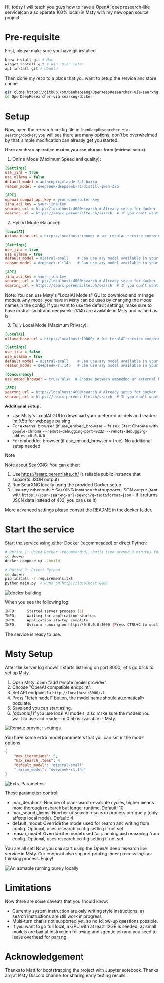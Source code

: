 Hi, today I will teach you guys how to have a OpenAI deep research-like service(can also operate 100% local) in Msty with my new open source project.

# Pre-requisite

First, please make sure you have git installed
```bash
brew install git # Mac
winget install git # Win 10 or later
apt install git # Ubuntu
```

Then clone my repo to a place that you want to setup the service and store cache
```bash
git clone https://github.com/benhaotang/OpenDeepResearcher-via-searxng.git
cd OpenDeepResearcher-via-searxng/docker
```

# Setup

Now, open the research.config file in `OpenDeepResearcher-via-searxng/docker`, you will see there are many options, don't be overwhelmed by that. simple modification can already get you started.

Here are three operation modes you can choose from (minimal setup):

1. Online Mode (Maximum Speed and quality):
```ini
[Settings]
use_jina = true
use_ollama = false
default_model = anthropic/claude-3.5-haiku
reason_model = deepseek/deepseek-r1-distill-qwen-32b

[API]
openai_compat_api_key = your-openrouter-key
jina_api_key = your-jina-key
searxng_url = http://localhost:4000/search # Already setup for docker
searxng_url = https://searx.perennialte.ch/search  # If you don't want to setup docker or want to use a public instance
```

2. Hybrid Mode (Balance):
```ini
[LocalAI]
ollama_base_url = http://localhost:10000/ # See LocalAI service endpoint settings in Msty

[Settings]
use_jina = true
use_ollama = true
default_model = mistral-small    # Can use any model available in your Msty LocalAI
reason_model = deepseek-r1:14b   # Can use any model available in your Msty LocalAI

[API]
jina_api_key = your-jina-key
searxng_url = http://localhost:4000/search # Already setup for docker
searxng_url = https://searx.perennialte.ch/search  # If you don't want to setup docker or want to use a public instance
```
Note: You can use Msty's "LocalAI Models" GUI to download and manage models. Any model you have in Msty can be used by changing the model names in the config. If you want to use the default settings, make sure to have mistral-small and deepseek-r1:14b are available in Msty and named as is.

3. Fully Local Mode (Maximum Privacy):
```ini
[LocalAI]
ollama_base_url = http://localhost:10000/ # See LocalAI service endpoint settings in Msty

[Settings]
use_jina = false
use_ollama = true
default_model = mistral-small    # Can use any model available in your Msty LocalAI
reason_model = deepseek-r1:14b   # Can use any model available in your Msty LocalAI

[Concurrency]
use_embed_browser = true/false  # Choose between embedded or external browser

[API]
searxng_url = http://localhost:4000/search # Already setup for docker
searxng_url = https://searx.perennialte.ch/search  # If you don't want to setup docker or want to use a public instance
```
**Additional setup:**
- Use Msty's LocalAI GUI to download your preferred models and reader-lm:0.5b for webpage parsing
- For external browser (if use_embed_browser = false): Start Chrome with `google-chrome --remote-debugging-port=9222 --remote-debugging-address=0.0.0.0`
- For embedded browser (if use_embed_browser = true): No additional setup needed

> [!NOTE]
> Note about SearXNG: You can either:
> 1. Use https://searx.perennialte.ch/ (a reliable public instance that supports JSON output)
> 2. Run SearXNG locally using the provided Docker setup
> 3. Use any other public SearXNG instance that supports JSON output (test with `https://your-searxng-url/search?q=test&format=json` - if it returns JSON data instead of 403, you can use it)

More advanced settings please consult the [README](./docker/README.md) in the docker folder.

# Start the service

Start the service using either Docker (recommended) or direct Python:
```bash
# Option 1: Using Docker (recommended), build time around 3 minutes for the first time
cd docker
docker compose up --build

# Option 2: Direct Python
cd docker
pip install -r requirements.txt
python main.py  # Runs on http://localhost:8000
```

![docker building](demos/docker-building.png)

When you see the following log:
```bash
INFO:     Started server process [1]
INFO:     Waiting for application startup.
INFO:     Application startup complete.
INFO:     Uvicorn running on http://0.0.0.0:8000 (Press CTRL+C to quit)
```
The service is ready to use.

# Msty Setup

After the server log shows it starts listening on port 8000, let's go back to set up Msty.

1. Open Msty, open "add remote model provider".
2. Choose "OpenAI compatible endpoint".
3. Set API endpoint to `http://localhost:8000/v1`.
4. Press "fetch model" button, the model name should automatically populate. 
5. Save and you can start using.
6. *[optional]* If you use local AI models, also make sure the models you want to use and reader-lm:0.5b is available in Msty.

![Remote provider settings](./demos/oaisetting.png)

You have some extra model parameters that you can set in the model options

```json
{
    "max_iterations": 5,
    "max_search_items": 4,
    "default_model": "mistral-small" 
    "reason_model": "deepseek-r1:14b"
}
```

![Extra Parameters](./demos/extra-params.png)

These parameters control:
- max_iterations: Number of plan-search-evaluate cycles, higher means more thorough research but longer runtime. Default: 10
- max_search_items: Number of search results to process per query (only affects local mode). Default: 4
- default_model: Override the model used for search and writing from config. Optional, uses research.config setting if not set
- reason_model: Override the model used for planning and reasoning from config. Optional, uses research.config setting if not set

You are all set! Now you can start using the OpenAI deep research like service in Msty. Our endpoint also support printing inner process logs as thinking process. Enjoy!

![An axmaple running purely locally](./demos/Purelocaldemos.png)

# Limitations

Now there are some caveats that you should know:

- Currently system instruction are only writing style instructions, as search instructions are still work in progress.
- Multi-turn chat is not supported yet, so no follow-up questions possible.
- If you want to go full local, a GPU with at least 12GB is needed, as small models are bad at instruction following and agentic job and you need to leave overhead for parsing.

# Acknowledgement

Thanks to Matt for bootstrapping the project with Jupyter notebook. Thanks arq at Msty Discord channel for sharing early testing results.


